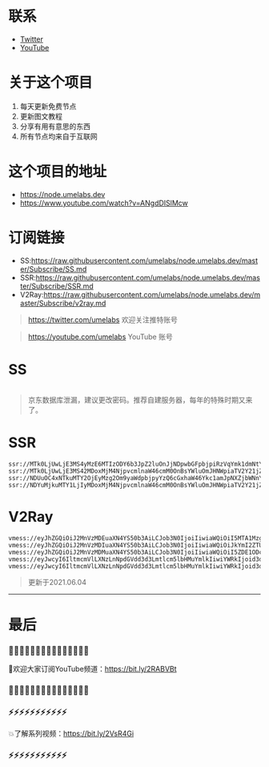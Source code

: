 # 联系
* [Twitter](https://twitter.com/UmeLabs)
* [YouTube](https://www.youtube.com/UmeLabs?sub_confirmation=1)


# 关于这个项目
1. 每天更新免费节点
2. 更新图文教程
3. 分享有用有意思的东西
4. 所有节点均来自于互联网

# 这个项目的地址

* https://node.umelabs.dev
* https://www.youtube.com/watch?v=ANgdDISlMcw

# 订阅链接

* SS:https://raw.githubusercontent.com/umelabs/node.umelabs.dev/master/Subscribe/SS.md
* SSR:https://raw.githubusercontent.com/umelabs/node.umelabs.dev/master/Subscribe/SSR.md
* V2Ray:https://raw.githubusercontent.com/umelabs/node.umelabs.dev/master/Subscribe/v2ray.md

> https://twitter.com/umelabs 欢迎关注推特账号

> https://youtube.com/umelabs YouTube 账号

# SS

```http

```

> 京东数据库泄漏，建议更改密码。推荐自建服务器，每年的特殊时期又来了。

# SSR

```http
ssr://MTk0LjUwLjE3MS4yMzE6MTIzODY6b3JpZ2luOnJjNDpwbGFpbjpiRzVqYmk1dmNtY2dZVGsvP29iZnNwYXJhbT0mcmVtYXJrcz01TC1FNTcyWDVwYXZUUSZncm91cD1URzVqYmk1dmNtYw
ssr://MTk0LjUwLjE3MS42MDoxMjM4NjpvcmlnaW46cmM0OnBsYWluOmJHNWpiaTV2Y21jZ2FEWS8_b2Jmc3BhcmFtPSZyZW1hcmtzPTVMLUU1NzJYNXBhdlRnJmdyb3VwPVRHNWpiaTV2Y21j
ssr://NDUuOC4xNTkuMTY2OjEyMzg2Om9yaWdpbjpyYzQ6cGxhaW46Ykc1amJpNXZjbWNnYURZLz9vYmZzcGFyYW09JnJlbWFya3M9NUwtRTU3Mlg1cGF2VHcmZ3JvdXA9VEc1amJpNXZjbWM
ssr://NDYuMjkuMTY1LjIyMDoxMjM4NjpvcmlnaW46cmM0OnBsYWluOmJHNWpiaTV2Y21jZ1lUay8_b2Jmc3BhcmFtPSZyZW1hcmtzPTVMLUU1NzJYNXBhdlVBJmdyb3VwPVRHNWpiaTV2Y21j
```

# V2Ray

```http
vmess://eyJhZGQiOiJ2MnVzMDEuaXN4YS50b3AiLCJob3N0IjoiIiwiaWQiOiI5MTA1Mzg3Zi1iZmViLTRiZDgtYjE2Yy03NzFmMzA1YWRkMzciLCJuZXQiOiJ3cyIsInBhdGgiOiJcL3JheSIsInBvcnQiOiI0NDMiLCJwcyI6ImlzeC55dC0wMSIsInRscyI6InRscyIsInYiOjIsImFpZCI6MCwidHlwZSI6Im5vbmUifQo=
vmess://eyJhZGQiOiJ2MnVzMDIuaXN4YS50b3AiLCJob3N0IjoiIiwiaWQiOiJkYmI2ZTU0Yy03ODA2LTRjY2MtYjI2ZS01MTFlNzUzODA5YTQiLCJuZXQiOiJ3cyIsInBhdGgiOiJcL3JheSIsInBvcnQiOiI0NDMiLCJwcyI6ImlzeC55dC0wMiIsInRscyI6InRscyIsInYiOjIsImFpZCI6MCwidHlwZSI6Im5vbmUifQo=
vmess://eyJhZGQiOiJ2MnVzMDMuaXN4YS50b3AiLCJob3N0IjoiIiwiaWQiOiI5ZDE1ODc0My1iMDRkLTRkZTMtODRiMy02OWE3YjNmMDQ2MzgiLCJuZXQiOiJ3cyIsInBhdGgiOiJcL3JheSIsInBvcnQiOiI0NDMiLCJwcyI6ImlzeC55dC0wMyIsInRscyI6InRscyIsInYiOjIsImFpZCI6MCwidHlwZSI6Im5vbmUifQo=
vmess://eyJwcyI6IltmcmVlLXNzLnNpdGVdd3d3Lmtlcm5lbHMuYmlkIiwiYWRkIjoid3d3Lmtlcm5lbHMuYmlkIiwicG9ydCI6IjQ0MyIsImlkIjoiMjRlN2U3OGUtMzJlYi01YTIzLTEzYzAtOGEyYmZkMjZjYWYwIiwiYWlkIjoiMCIsIm5ldCI6IndzIiwidHlwZSI6Im5vbmUiLCJob3N0IjoiL3dzIiwidGxzIjoidGxzIn0=
vmess://eyJwcyI6IltmcmVlLXNzLnNpdGVdd3d3Lmtlcm5lbHMuYmlkIiwiYWRkIjoid3d3Lmtlcm5lbHMuYmlkIiwicG9ydCI6IjgwIiwiaWQiOiJhYTJhMzZkNy1jZTE0LWEyYmQtOTU4NS1mYmVlNDMzZGVhYjkiLCJhaWQiOiIwIiwibmV0Ijoid3MiLCJ0eXBlIjoibm9uZSIsImhvc3QiOiIvd3MiLCJ0bHMiOiJub25lIn0=
```



> 更新于2021.06.04

---

# 最后
### 🌸🌸🌸🌸🌸🌸🌸🌸🌸🌸🌸🌸🌸🌸🌸

👏欢迎大家订阅YouTube频道：https://bit.ly/2RABVBt

### 🌸🌸🌸🌸🌸🌸🌸🌸🌸🌸🌸🌸🌸🌸🌸



### ⚡️⚡️⚡️⚡️⚡️⚡️⚡️⚡️⚡️⚡️⚡️

💥了解系列视频：https://bit.ly/2VsR4Gi

### ⚡️⚡️⚡️⚡️⚡️⚡️⚡️⚡️⚡️⚡️⚡️